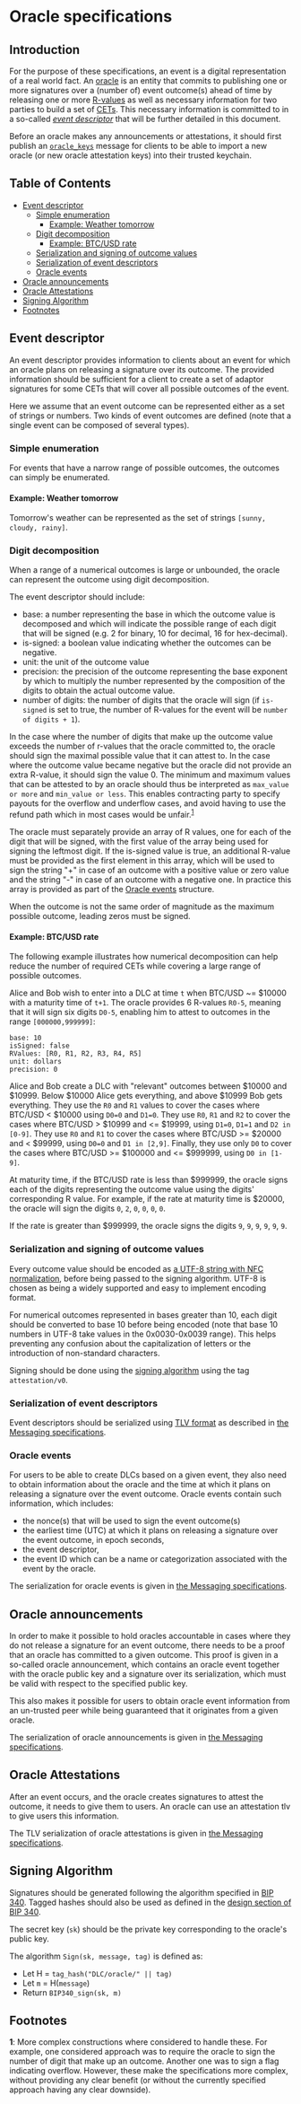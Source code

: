 # Oracle specifications

## Introduction

For the purpose of these specifications, an event is a digital representation of a real world fact.
An [oracle](./Introduction.md#Oracle) is an entity that commits to publishing one or more signatures over a (number of) event outcome(s) ahead of time by releasing one or more [R-values](./Introduction.md#R-value) as well as necessary information for two parties to build a set of [CETs](./Introduction.md#Contract-Execution-Transaction-(CET)).
This necessary information is committed to in a so-called [_event descriptor_](#Event-descriptor) that will be further detailed in this document.

Before an oracle makes any announcements or attestations, it should first publish an [`oracle_keys`](Messaging.md#the-oracle_keys-type) message for
clients to be able to import a new oracle (or new oracle attestation keys) into their trusted keychain.

## Table of Contents

- [Event descriptor](#event-descriptor)
   - [Simple enumeration](#simple-enumeration)
      - [Example: Weather tomorrow](#example-weather-tomorrow)
   - [Digit decomposition](#digit-decomposition)
      - [Example: BTC/USD rate](#example-btcusd-rate)
   - [Serialization and signing of outcome values](#serialization-and-signing-of-outcome-values)
   - [Serialization of event descriptors](#serialization-of-event-descriptors)
   - [Oracle events](#oracle-events)
- [Oracle announcements](#oracle-announcements)
- [Oracle Attestations](#oracle-attestations)
- [Signing Algorithm](#signing-algorithm)
- [Footnotes](#footnotes)

## Event descriptor

An event descriptor provides information to clients about an event for which an oracle plans on releasing a signature over its outcome.
The provided information should be sufficient for a client to create a set of adaptor signatures for some CETs that will cover all possible outcomes of the event.

Here we assume that an event outcome can be represented either as a set of strings or numbers.
Two kinds of event outcomes are defined (note that a single event can be composed of several types).

### Simple enumeration

For events that have a narrow range of possible outcomes, the outcomes can simply be enumerated.

#### Example: Weather tomorrow

Tomorrow's weather can be represented as the set of strings `[sunny, cloudy, rainy]`.

### Digit decomposition

When a range of a numerical outcomes is large or unbounded, the oracle can represent the outcome using digit decomposition.

The event descriptor should include:

- base: a number representing the base in which the outcome value is decomposed and which will indicate the possible range of each digit that will be signed (e.g. 2 for binary, 10 for decimal, 16 for hex-decimal).
- is-signed: a boolean value indicating whether the outcomes can be negative.
- unit: the unit of the outcome value
- precision: the precision of the outcome representing the base exponent by which to multiply the number represented by the composition of the digits to obtain the actual outcome value.
- number of digits: the number of digits that the oracle will sign (if `is-signed` is set to true, the number of R-values for the event will be `number of digits + 1`).

In the case where the number of digits that make up the outcome value exceeds the number of r-values that the oracle committed to, the oracle should sign the maximal possible value that it can attest to.
In the case where the outcome value became negative but the oracle did not provide an extra R-value, it should sign the value 0.
The minimum and maximum values that can be attested to by an oracle should thus be interpreted as `max_value or more` and `min_value or less`.
This enables contracting party to specify payouts for the overflow and underflow cases, and avoid having to use the refund path which in most cases would be unfair.<sup id="foot1">[1](#f1)</sup>

The oracle must separately provide an array of R values, one for each of the digit that will be signed, with the first value of the array being used for signing the leftmost digit. If the is-signed value is true, an additional R-value must be provided as the first element in this array, which will be used to sign the string "+" in case of an outcome with a positive value or zero value and the string "-" in case of an outcome with a negative one.
In practice this array is provided as part of the [Oracle events](#Oracle-events) structure.

When the outcome is not the same order of magnitude as the maximum possible outcome, leading zeros must be signed.

#### Example: BTC/USD rate

The following example illustrates how numerical decomposition can help reduce the number of required CETs while covering a large range of possible outcomes.

Alice and Bob wish to enter into a DLC at time `t` when BTC/USD ~= $10000 with a maturity time of `t+1`.
The oracle provides 6 R-values `R0-5`, meaning that it will sign six digits `D0-5`, enabling him to attest to outcomes in the range `[000000,999999]`:

```
base: 10
isSigned: false
RValues: [R0, R1, R2, R3, R4, R5]
unit: dollars
precision: 0
```

Alice and Bob create a DLC with "relevant" outcomes between $10000 and $10999.
Below $10000 Alice gets everything, and above $10999 Bob gets everything.
They use the `R0` and `R1` values to cover the cases where BTC/USD < $10000 using `D0=0` and `D1=0`.
They use `R0`, `R1` and `R2` to cover the cases where BTC/USD > $10999 and <= $19999, using `D1=0`, `D1=1` and `D2 in [0-9]`.
They use `R0` and `R1` to cover the cases where BTC/USD >= $20000 and < $99999, using `D0=0` and `D1 in [2,9]`.
Finally, they use only `D0` to cover the cases where BTC/USD >= $100000 and <= $999999, using `D0 in [1-9]`.

At maturity time, if the BTC/USD rate is less than $999999, the oracle signs each of the digits representing the outcome value using the digits' corresponding R value.
For example, if the rate at maturity time is $20000, the oracle will sign the digits `0`, `2`, `0`, `0`, `0`, `0`.

If the rate is greater than $999999, the oracle signs the digits `9`, `9`, `9`, `9`, `9`, `9`.

### Serialization and signing of outcome values

Every outcome value should be encoded as [a UTF-8 string with NFC normalization](./Messaging.md#Fundamental-types), before being passed to the signing algorithm.
UTF-8 is chosen as being a widely supported and easy to implement encoding format.

For numerical outcomes represented in bases greater than 10, each digit should be converted to base 10 before being encoded (note that base 10 numbers in UTF-8 take values in the 0x0030-0x0039 range).
This helps preventing any confusion about the capitalization of letters or the introduction of non-standard characters.

Signing should be done using the [signing algorithm](#Signing-Algorithm) using the tag `attestation/v0`.

### Serialization of event descriptors

Event descriptors should be serialized using [TLV format](https://github.com/lightningnetwork/lightning-rfc/blob/master/01-messaging.md#type-length-value-format) as described in [the Messaging specifications](./Messaging.md##the-event_descriptor-type).

### Oracle events

For users to be able to create DLCs based on a given event, they also need to obtain information about the oracle and the time at which it plans on releasing a signature over the event outcome.
Oracle events contain such information, which includes:
* the nonce(s) that will be used to sign the event outcome(s)
* the earliest time (UTC) at which it plans on releasing a signature over the event outcome, in epoch seconds,
* the event descriptor,
* the event ID which can be a name or categorization associated with the event by the oracle.

The serialization for oracle events is given in [the Messaging specifications](./Messaging.md#the-oracle_event-type).

## Oracle announcements

In order to make it possible to hold oracles accountable in cases where they do not release a signature for an event outcome, there needs to be a proof that an oracle has committed to a given outcome.
This proof is given in a so-called oracle announcement, which contains an oracle event together with the oracle public key and a signature over its serialization, which must be valid with respect to the specified public key.

This also makes it possible for users to obtain oracle event information from an un-trusted peer while being guaranteed that it originates from a given oracle.

The serialization of oracle announcements is given in [the Messaging specifications](./Messaging.md#the-oracle_announcement-type).

## Oracle Attestations

After an event occurs, and the oracle creates signatures to attest the outcome, it needs to give them to users.
An oracle can use an attestation tlv to give users this information.

The TLV serialization of oracle attestations is given in [the Messaging specifications](./Messaging.md#the-schnorr_attestation-type).

## Signing Algorithm

Signatures should be generated following the algorithm specified in [BIP 340](https://github.com/bitcoin/bips/blob/master/bip-0340.mediawiki).
Tagged hashes should also be used as defined in the [design section of BIP 340](https://github.com/bitcoin/bips/blob/master/bip-0340.mediawiki#Design).

The secret key (`sk`) should be the private key corresponding to the oracle's public key.

The algorithm `Sign(sk, message, tag)` is defined as:

* Let H = `tag_hash("DLC/oracle/" || tag)`
* Let `m` = H(`message`)
* Return `BIP340_sign(sk, m)`

## Footnotes

<b id="f1">1</b>: More complex constructions where considered to handle these.
For example, one considered approach was to require the oracle to sign the number of digit that make up an outcome.
Another one was to sign a flag indicating overflow.
However, these make the specifications more complex, without providing any clear benefit (or without the currently specified approach having any clear downside).
